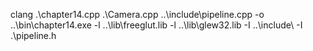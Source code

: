 clang .\chapter14.cpp .\Camera.cpp ..\include\pipeline.cpp  -o ..\bin\chapter14.exe -l ..\lib\freeglut.lib -l ..\lib\glew32.lib  -I ..\include\ -I .\pipeline.h